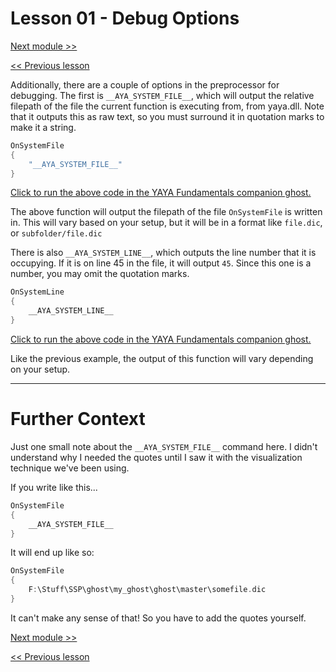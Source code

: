 # Lesson 01 - Debug Options

[Next module >>](https://github.com/Zichqec/YAYA_Fundamentals/blob/main/Module%2009%20-%20SAORI/00%20-%20What%20are%20SAORI.md)

[<< Previous lesson](https://github.com/Zichqec/YAYA_Fundamentals/blob/main/Module%2008%20-%20The%20Preprocessor/00%20-%20What%20is%20the%20Preprocessor.md)

Additionally, there are a couple of options in the preprocessor for debugging. The first is `__AYA_SYSTEM_FILE__`, which will output the relative filepath of the file the current function is executing from, from yaya.dll. Note that it outputs this as raw text, so you must surround it in quotation marks to make it a string.

```c
OnSystemFile
{
	"__AYA_SYSTEM_FILE__"
}
```

[Click to run the above code in the YAYA Fundamentals companion ghost.](https://zichqec.github.io/s-the-skeleton/jump.html?url=x-ukagaka-link%3Atype%3Devent%26ghost%3DYAYA%20Fundamentals%26info%3DOnExample.M8.L1.SystemFile)

The above function will output the filepath of the file `OnSystemFile` is written in. This will vary based on your setup, but it will be in a format like `file.dic`, or `subfolder/file.dic`

There is also `__AYA_SYSTEM_LINE__`, which outputs the line number that it is occupying. If it is on line 45 in the file, it will output `45`. Since this one is a number, you may omit the quotation marks.

```c
OnSystemLine
{
	__AYA_SYSTEM_LINE__
}
```

[Click to run the above code in the YAYA Fundamentals companion ghost.](https://zichqec.github.io/s-the-skeleton/jump.html?url=x-ukagaka-link%3Atype%3Devent%26ghost%3DYAYA%20Fundamentals%26info%3DOnExample.M8.L1.SystemLine)

Like the previous example, the output of this function will vary depending on your setup.

---

# Further Context

Just one small note about the `__AYA_SYSTEM_FILE__` command here. I didn't understand why I needed the quotes until I saw it with the visualization technique we've been using.

If you write like this...

```c
OnSystemFile
{
	__AYA_SYSTEM_FILE__
}
```

It will end up like so:

```c
OnSystemFile
{
	F:\Stuff\SSP\ghost\my_ghost\ghost\master\somefile.dic
}
```

It can't make any sense of that! So you have to add the quotes yourself.

[Next module >>](https://github.com/Zichqec/YAYA_Fundamentals/blob/main/Module%2009%20-%20SAORI/00%20-%20What%20are%20SAORI.md)

[<< Previous lesson](https://github.com/Zichqec/YAYA_Fundamentals/blob/main/Module%2008%20-%20The%20Preprocessor/00%20-%20What%20is%20the%20Preprocessor.md)